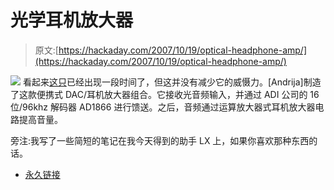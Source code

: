 # 光学耳机放大器

> 原文:[https://hackaday.com/2007/10/19/optical-headphone-amp/](https://hackaday.com/2007/10/19/optical-headphone-amp/)

![](../Images/3f5e41badef0e7ede8412a1715d9737d.png)
看起来[这只](http://headwize.com/projects/showfile.php?file=ifkovic_prj.htm)已经出现一段时间了，但这并没有减少它的威慑力。[Andrija]制造了这款便携式 DAC/耳机放大器组合。它接收光音频输入，并通过 ADI 公司的 16 位/96khz 解码器 AD1866 进行馈送。之后，音频通过运算放大器式耳机放大器电路提高音量。

旁注:我写了一些简短的笔记在我今天得到的助手 LX 上，如果你喜欢那种东西的话。

*   [永久链接](http://headwize.com/projects/showfile.php?file=ifkovic_prj.htm)